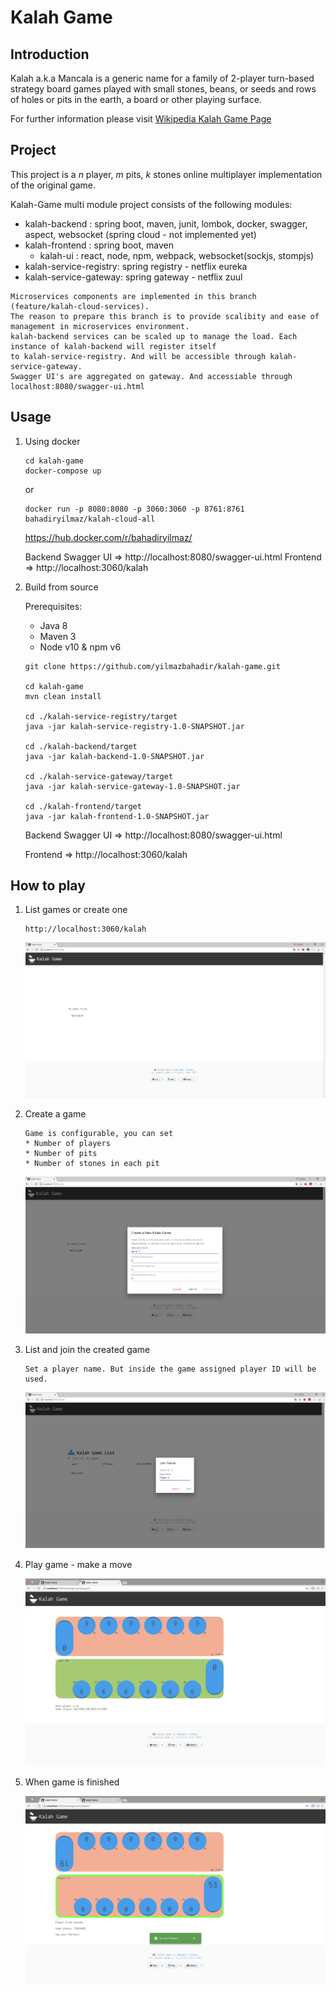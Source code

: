 # Kalah Game


## Introduction


Kalah a.k.a Mancala is a generic name for a family of 2-player turn-based strategy board games played with small stones,
beans, or seeds and rows of holes or pits in the earth, a board or other playing surface.

For further information please visit [Wikipedia Kalah Game Page](https://en.wikipedia.org/wiki/Kalah)


## Project


This project is a *n* player, *m* pits, *k* stones online multiplayer implementation of the original game.

Kalah-Game multi module project consists of the following modules:

* kalah-backend : spring boot, maven, junit, lombok, docker, swagger, aspect, websocket (spring cloud - not implemented yet)
* kalah-frontend : spring boot, maven
    * kalah-ui : react, node, npm, webpack, websocket(sockjs, stompjs)
* kalah-service-registry: spring registry - netflix eureka
* kalah-service-gateway: spring gateway - netflix zuul 


```
Microservices components are implemented in this branch (feature/kalah-cloud-services). 
The reason to prepare this branch is to provide scalibity and ease of management in microservices environment. 
kalah-backend services can be scaled up to manage the load. Each instance of kalah-backend will register itself 
to kalah-service-registry. And will be accessible through kalah-service-gateway.
Swagger UI's are aggregated on gateway. And accessiable through localhost:8080/swagger-ui.html
```

## Usage


1. Using docker

    ```
    cd kalah-game
    docker-compose up
    ```
    or 
    
    ```
    docker run -p 8080:8080 -p 3060:3060 -p 8761:8761 bahadiryilmaz/kalah-cloud-all
    ```
   
    https://hub.docker.com/r/bahadiryilmaz/
    
    
    Backend Swagger UI => http://localhost:8080/swagger-ui.html
    Frontend => http://localhost:3060/kalah

2. Build from source

    Prerequisites:
    * Java 8
    * Maven 3
    * Node v10 & npm v6



    ```
    git clone https://github.com/yilmazbahadir/kalah-game.git

    cd kalah-game
    mvn clean install

    cd ./kalah-service-registry/target
    java -jar kalah-service-registry-1.0-SNAPSHOT.jar
    
    cd ./kalah-backend/target
    java -jar kalah-backend-1.0-SNAPSHOT.jar

    cd ./kalah-service-gateway/target
    java -jar kalah-service-gateway-1.0-SNAPSHOT.jar
    
    cd ./kalah-frontend/target
    java -jar kalah-frontend-1.0-SNAPSHOT.jar
    ```

    Backend Swagger UI => http://localhost:8080/swagger-ui.html
    
    Frontend => http://localhost:3060/kalah


## How to play


1. List games or create one

    ```
    http://localhost:3060/kalah
    ```

    ![No game found! Create Game](/images/no_game_found.PNG)

2. Create a game

   ```
   Game is configurable, you can set
   * Number of players
   * Number of pits
   * Number of stones in each pit
   ```
   
   ![Create new Game](/images/create_new_game.PNG)

3. List and join the created game

    ```
    Set a player name. But inside the game assigned player ID will be used.
    ```
    ![Join Game](/images/join_game.PNG)

4. Play game - make a move

    ![Play Game](/images/play_game.PNG)
    
5. When game is finished

    ![Game is finished](/images/game_finished.PNG)

